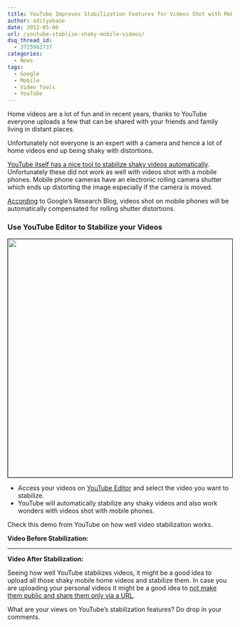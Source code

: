 ```yaml
---
title: YouTube Improves Stabilization Features for Videos Shot with Mobile Cameras!
author: adityakane
date: 2012-05-06
url: /youtube-stablize-shaky-mobile-videos/
dsq_thread_id:
  - 3725982737
categories:
  - News
tags:
  - Google
  - Mobile
  - Video Tools
  - YouTube
---
```

Home videos are a lot of fun and in recent years, thanks to YouTube everyone uploads a few that can be shared with your friends and family living in distant places.

Unfortunately not everyone is an expert with a camera and hence a lot of home videos end up being shaky with distortions.

[YouTube itself has a nice tool to stabilize shaky videos automatically][1]. Unfortunately these did not work as well with videos shot with a mobile phones. Mobile phone cameras have an electronic rolling camera shutter which ends up distorting the image especially if the camera is moved.

<a href="http://googleresearch.blogspot.in/2012/05/video-stabilization-on-youtube.html" onclick="_gaq.push(['_trackEvent', 'outbound-article', 'http://googleresearch.blogspot.in/2012/05/video-stabilization-on-youtube.html', 'According']);" >According</a> to Google&#8217;s Research Blog, videos shot on mobile phones will be automatically compensated for rolling shutter distortions.

### Use YouTube Editor to Stabilize your Videos

<a href="http://devilsworkshop.org/youtube-stablize-shaky-mobile-videos/youtube_stabilize_video/" rel="attachment wp-att-57623"><img class=" wp-image-57623 alignnone" style="border-image: initial; border-width: 1px; border-color: black; border-style: solid;" title="YouTube Editor" src="http://cdn.devilsworkshop.org/files/2012/05/YouTube_Stabilize_Video.png" alt="" width="835" height="534" /></a>

  * Access your videos on <a href="http://www.youtube.com/editor" onclick="_gaq.push(['_trackEvent', 'outbound-article', 'http://www.youtube.com/editor', 'YouTube Editor']);" >YouTube Editor</a> and select the video you want to stabilize.
  * YouTube will automatically stabilize any shaky videos and also work wonders with videos shot with mobile phones.

Check this demo from YouTube on how well video stabilization works.

**Video Before Stabilization:**

  
****

**Video After Stabilization:**



Seeing how well YouTube stabilizes videos, it might be a good idea to upload all those shaky mobile home videos and stabilize them. In case you are uploading your personal videos it might be a good idea to [not make them public and share them only via a URL][2].

What are your views on YouTube&#8217;s stabilization features? Do drop in your comments.

 [1]: http://devilsworkshop.org/stabilize-shaky-camera-motions-youtube-videos/
 [2]: http://devilsworkshop.org/youtube-allows-videos-to-be-unlisted/
